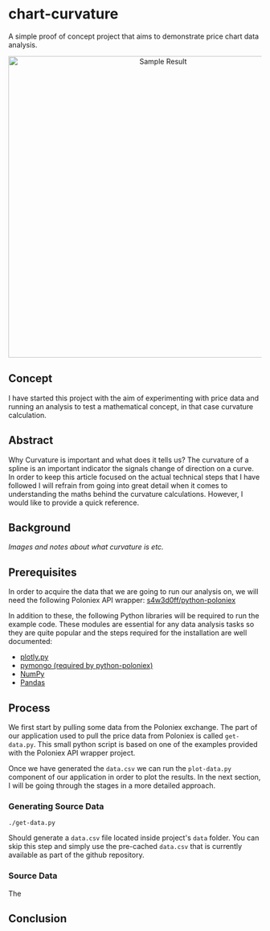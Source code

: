 # chart-curvature
A simple proof of concept project that aims to demonstrate price chart data analysis.

<p align="center">
  <img width="600" alt="Sample Result"
  src="https://github.com/pinarmeltem/chart-curvature/blob/master/docs/chart-curvature.png">
  </p>

## Concept
I have started this project with the aim of experimenting with price data and
running an analysis to test a mathematical concept, in that case curvature
calculation.

## Abstract
Why Curvature is important and what does it tells us? The curvature of a spline
is an important indicator the signals change of direction on a curve. In order
to keep this article focused on the actual technical steps that I have followed
I will refrain from going into great detail when it comes to understanding the
maths behind the curvature calculations. However, I would like to provide
a quick reference.

## Background
_Images and notes about what curvature is etc._

## Prerequisites
In order to acquire the data that we are going to run our analysis on, we will
need the following Poloniex API wrapper:
[s4w3d0ff/python-poloniex][link01]

In addition to these, the following Python libraries will be required to run
the example code. These modules are essential for any data analysis tasks so
they are quite popular and the steps required for the installation are well
documented:

* [plotly.py][link02]
* [pymongo (required by python-poloniex)][link03] 
* [NumPy][link04]
* [Pandas][link05]

## Process
We first start by pulling some data from the Poloniex exchange. The part of our
application used to pull the price data from Poloniex is called `get-data.py`.
This small python script is based on one of the examples provided with the
Poloniex API wrapper project.

Once we have generated the `data.csv` we can run the `plot-data.py` component
of our application in order to plot the results. In the next section, I will be
going through the stages in a more detailed approach.

### Generating Source Data
```
./get-data.py
```

Should generate a `data.csv` file located inside project's `data` folder. You
can skip this step and simply use the pre-cached `data.csv` that is currently
available as part of the github repository.

### Source Data
The 

## Conclusion

[link01]: <https://github.com/s4w3d0ff/python-poloniex>
[link02]: <https://plot.ly/d3-js-for-python-and-pandas-charts>
[link03]: <https://api.mongodb.com/python/current>
[link04]: <http://www.numpy.org>
[link05]: <https://pandas.pydata.org>
[link04]: <>
[link06]: <>
[link07]: <>
[link08]: <>
[link09]: <>

